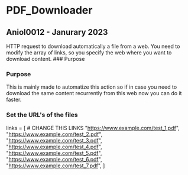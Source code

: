 # PDF_Downloader
## Aniol0012 - Janurary 2023
HTTP request to download automatically a file from a web. You need to modify the array of links, so you specify the web where you want to download content. ### Purpose
### Purpose
This is mainly made to automatize this action so if in case you need to download the same content recurrently from this web now you can do it faster.

### Set the URL's of the files

links = [ # CHANGE THIS LINKS
    "https://www.example.com/test_1.pdf",
    "https://www.example.com/test_2.pdf",
    "https://www.example.com/test_3.pdf",
    "https://www.example.com/test_4.pdf",
    "https://www.example.com/test_5.pdf",
    "https://www.example.com/test_6.pdf",
    "https://www.example.com/test_7.pdf",
]
